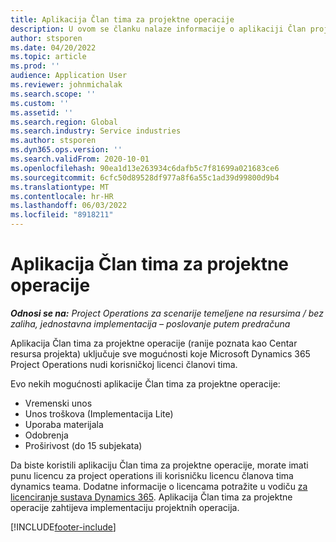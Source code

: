 ```yaml
---
title: Aplikacija Član tima za projektne operacije
description: U ovom se članku nalaze informacije o aplikaciji Član projektnog operativnog tima u microsoftu Dynamics 365 Project Operations.
author: stsporen
ms.date: 04/20/2022
ms.topic: article
ms.prod: ''
audience: Application User
ms.reviewer: johnmichalak
ms.search.scope: ''
ms.custom: ''
ms.assetid: ''
ms.search.region: Global
ms.search.industry: Service industries
ms.author: stsporen
ms.dyn365.ops.version: ''
ms.search.validFrom: 2020-10-01
ms.openlocfilehash: 90ea1d13e263934c6dafb5c7f81699a021683ce6
ms.sourcegitcommit: 6cfc50d89528df977a8f6a55c1ad39d99800d9b4
ms.translationtype: MT
ms.contentlocale: hr-HR
ms.lasthandoff: 06/03/2022
ms.locfileid: "8918211"
---
```

# <a name="project-operations-team-member-app"></a>Aplikacija Član tima za projektne operacije

_**Odnosi se na:** Project Operations za scenarije temeljene na resursima / bez zaliha, jednostavna implementacija – poslovanje putem predračuna_

Aplikacija Član tima za projektne operacije (ranije poznata kao Centar resursa projekta) uključuje sve mogućnosti koje Microsoft Dynamics 365 Project Operations nudi korisničkoj licenci članovi tima.

Evo nekih mogućnosti aplikacije Član tima za projektne operacije:

- Vremenski unos
- Unos troškova (Implementacija Lite)
- Uporaba materijala
- Odobrenja
- Proširivost (do 15 subjekata)

Da biste koristili aplikaciju Član tima za projektne operacije, morate imati punu licencu za project operations ili korisničku licencu članova tima dynamics teama. Dodatne informacije o licencama potražite u vodiču [za licenciranje sustava Dynamics 365](https://go.microsoft.com/fwlink/?LinkId=866544&clcid=0x409). Aplikacija Član tima za projektne operacije zahtijeva implementaciju projektnih operacija.

[!INCLUDE[footer-include](../includes/footer-banner.md)]
